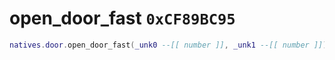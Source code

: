 # open_door_fast `0xCF89BC95`

```lua
natives.door.open_door_fast(_unk0 --[[ number ]], _unk1 --[[ number ]])
```